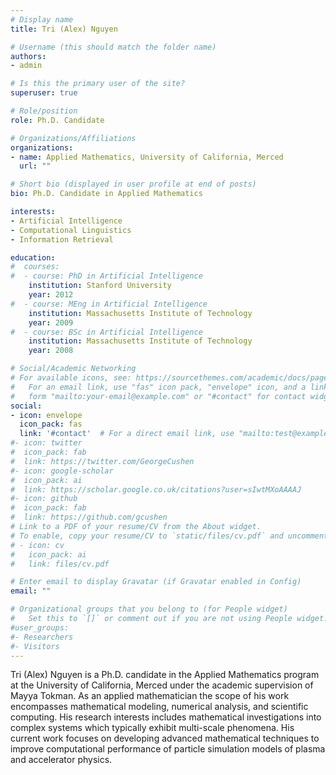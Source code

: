 ```yaml
---
# Display name
title: Tri (Alex) Nguyen

# Username (this should match the folder name)
authors:
- admin

# Is this the primary user of the site?
superuser: true

# Role/position
role: Ph.D. Candidate

# Organizations/Affiliations
organizations:
- name: Applied Mathematics, University of California, Merced
  url: ""

# Short bio (displayed in user profile at end of posts)
bio: Ph.D. Candidate in Applied Mathematics

interests:
- Artificial Intelligence
- Computational Linguistics
- Information Retrieval

education:
#  courses:
#  - course: PhD in Artificial Intelligence
    institution: Stanford University
    year: 2012
#  - course: MEng in Artificial Intelligence
    institution: Massachusetts Institute of Technology
    year: 2009
#  - course: BSc in Artificial Intelligence
    institution: Massachusetts Institute of Technology
    year: 2008

# Social/Academic Networking
# For available icons, see: https://sourcethemes.com/academic/docs/page-builder/#icons
#   For an email link, use "fas" icon pack, "envelope" icon, and a link in the
#   form "mailto:your-email@example.com" or "#contact" for contact widget.
social:
- icon: envelope
  icon_pack: fas
  link: '#contact'  # For a direct email link, use "mailto:test@example.org".
#- icon: twitter
#  icon_pack: fab
#  link: https://twitter.com/GeorgeCushen
#- icon: google-scholar
#  icon_pack: ai
#  link: https://scholar.google.co.uk/citations?user=sIwtMXoAAAAJ
#- icon: github
#  icon_pack: fab
#  link: https://github.com/gcushen
# Link to a PDF of your resume/CV from the About widget.
# To enable, copy your resume/CV to `static/files/cv.pdf` and uncomment the lines below.
# - icon: cv
#   icon_pack: ai
#   link: files/cv.pdf

# Enter email to display Gravatar (if Gravatar enabled in Config)
email: ""

# Organizational groups that you belong to (for People widget)
#   Set this to `[]` or comment out if you are not using People widget.
#user_groups:
#- Researchers
#- Visitors
---
```


Tri (Alex) Nguyen is a Ph.D. candidate in the Applied Mathematics program at the University of California, Merced under the academic supervision of Mayya Tokman. As an applied mathematician the scope of his work encompasses mathematical modeling, numerical analysis, and scientific computing. His research interests includes mathematical investigations into complex systems which typically exhibit multi-scale phenomena. His current work focuses on developing advanced mathematical techniques to improve computational performance of particle simulation models of plasma and accelerator physics.
